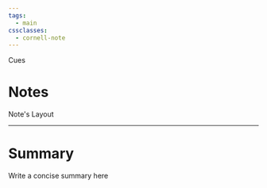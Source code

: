 ```yaml
---
tags:
  - main
cssclasses:
  - cornell-note
---
```

<div class="cues-header">Cues</div>

# Notes

<aside>Note's Layout</aside>


---

# Summary

<summary>Write a concise summary here </summary>

